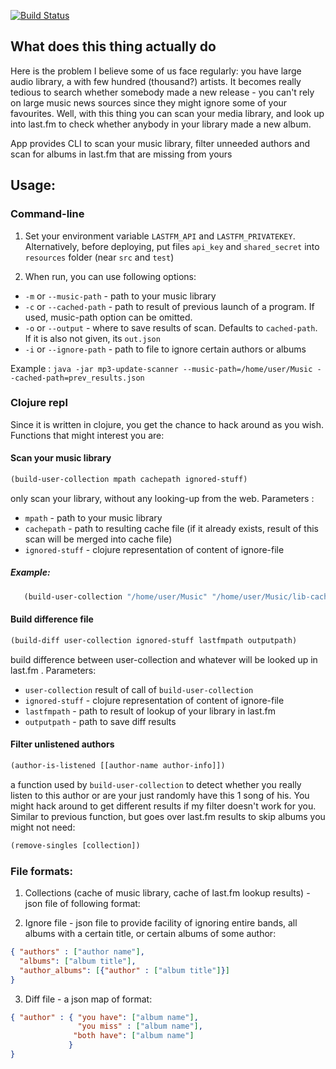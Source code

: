 [![Build Status](https://travis-ci.org/dasdy/mp3-update-scanner.svg?branch=master)](https://travis-ci.org/dasdy/mp3-update-scanner)

## What does this thing actually do

Here is the problem I believe some of us face regularly: you have large audio library, a with few hundred (thousand?) artists. It becomes really tedious to search whether somebody made a new release - you can't rely on large music news sources since they might ignore some of your favourites. Well, with this thing you can scan your media library, and look up into last.fm to check whether anybody in your library made a new album. 

App provides CLI to scan your music library, filter unneeded authors and scan for albums in last.fm that are missing from yours

## Usage:
### Command-line
1. Set your environment variable `LASTFM_API` and `LASTFM_PRIVATEKEY`. Alternatively, before deploying, put files `api_key` and `shared_secret` into `resources` folder (near `src` and `test`)

2. When run, you can use following options:
  * `-m` or `--music-path` - path to your music library
  * `-c` or `--cached-path` - path to result of previous launch of a program. If used, music-path option can be omitted. 
  * `-o` or `--output` - where to save results of scan. Defaults to `cached-path`. If it is also not given, its `out.json`
  * `-i` or `--ignore-path` - path to file to ignore certain authors or albums

Example : `java -jar mp3-update-scanner --music-path=/home/user/Music --cached-path=prev_results.json`

### Clojure repl
Since it is written in clojure, you get the chance to hack around as you wish. Functions that might interest you are:

#### Scan your music library
```clojure 
(build-user-collection mpath cachepath ignored-stuff)
```
only scan your library, without any looking-up from the web. Parameters :
  * `mpath` - path to your music library
  * `cachepath` - path to resulting cache file (if it already exists, result of this scan will be merged into cache file)
  * `ignored-stuff` - clojure representation of content of ignore-file
 
##### Example: 
```clojure
   (build-user-collection "/home/user/Music" "/home/user/Music/lib-cache.json" nil)
```

#### Build difference file
```clojure 
(build-diff user-collection ignored-stuff lastfmpath outputpath)
``` 
build difference between user-collection and whatever will be looked up in last.fm . Parameters:
   * `user-collection` result of call of `build-user-collection`
   * `ignored-stuff` - clojure representation of content of ignore-file
   * `lastfmpath` - path to result of lookup of your library in last.fm
   * `outputpath` - path to save diff results

#### Filter unlistened authors
```clojure
(author-is-listened [[author-name author-info]])
``` 
a function used by `build-user-collection` to detect whether you really listen to this author or are your just randomly have this 1 song of his. You might hack around to get different results if my filter doesn't work for you. Similar to previous function, but goes over last.fm results to skip albums you might not need:

```clojure 
(remove-singles [collection])
``` 



### File formats:
1. Collections (cache of music library, cache of last.fm lookup results) - json file of following format:


2. Ignore file - json file to provide facility of ignoring entire bands, all albums with a certain title, or certain albums of some author:
  ```JSON
  { "authors" : ["author name"],
    "albums": ["album title"],
    "author_albums": [{"author" : ["album title"]}] 
  }
  ```


3. Diff file - a json map of format:
  ```JSON
  { "author" : { "you have": ["album name"], 
                 "you miss" : ["album name"], 
                "both have": ["album name"]
               }
  }
  ```
